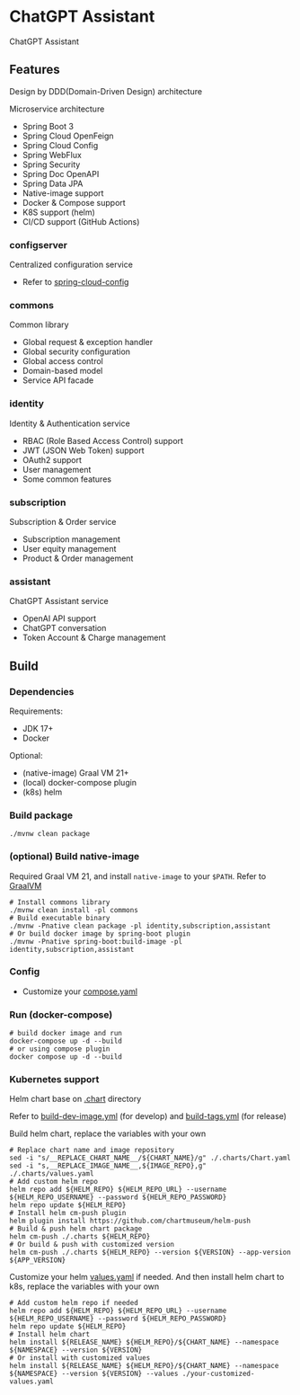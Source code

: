 # ChatGPT Assistant

ChatGPT Assistant

## Features

Design by DDD(Domain-Driven Design) architecture

Microservice architecture

- Spring Boot 3
- Spring Cloud OpenFeign
- Spring Cloud Config
- Spring WebFlux
- Spring Security
- Spring Doc OpenAPI
- Spring Data JPA
- Native-image support
- Docker & Compose support
- K8S support (helm)
- CI/CD support (GitHub Actions)

### configserver

Centralized configuration service

- Refer
  to [spring-cloud-config](https://docs.spring.io/spring-cloud-config/docs/current/reference/html/#_spring_cloud_config_server)

### commons

Common library

- Global request & exception handler
- Global security configuration
- Global access control
- Domain-based model
- Service API facade

### identity

Identity & Authentication service

- RBAC (Role Based Access Control) support
- JWT (JSON Web Token) support
- OAuth2 support
- User management
- Some common features

### subscription

Subscription & Order service

- Subscription management
- User equity management
- Product & Order management

### assistant

ChatGPT Assistant service

- OpenAI API support
- ChatGPT conversation
- Token Account & Charge management

## Build

### Dependencies

Requirements:

- JDK 17+
- Docker

Optional:

- (native-image) Graal VM 21+
- (local) docker-compose plugin
- (k8s) helm

### Build package

```shell script
./mvnw clean package
```

### (optional) Build native-image

Required Graal VM 21, and install `native-image` to your `$PATH`.
Refer to [GraalVM](https://www.graalvm.org/docs/getting-started/)

```shell
# Install commons library
./mvnw clean install -pl commons
# Build executable binary
./mvnw -Pnative clean package -pl identity,subscription,assistant
# Or build docker image by spring-boot plugin
./mvnw -Pnative spring-boot:build-image -pl identity,subscription,assistant

```

### Config

- Customize your [compose.yaml](compose.yaml)

### Run (docker-compose)

```shell
# build docker image and run
docker-compose up -d --build
# or using compose plugin
docker compose up -d --build
```

### Kubernetes support

Helm chart base on [.chart](.charts) directory

Refer to [build-dev-image.yml](.github%2Fworkflows%2Fbuild-dev-image.yml) (for develop)
and [build-tags.yml](.github%2Fworkflows%2Fbuild-tags.yml) (for release)

Build helm chart, replace the variables with your own
```shell
# Replace chart name and image repository
sed -i "s/__REPLACE_CHART_NAME__/${CHART_NAME}/g" ./.charts/Chart.yaml
sed -i "s,__REPLACE_IMAGE_NAME__,${IMAGE_REPO},g" ./.charts/values.yaml
# Add custom helm repo
helm repo add ${HELM_REPO} ${HELM_REPO_URL} --username ${HELM_REPO_USERNAME} --password ${HELM_REPO_PASSWORD}
helm repo update ${HELM_REPO}
# Install helm cm-push plugin
helm plugin install https://github.com/chartmuseum/helm-push
# Build & push helm chart package
helm cm-push ./.charts ${HELM_REPO}
# Or build & push with customized version
helm cm-push ./.charts ${HELM_REPO} --version ${VERSION} --app-version ${APP_VERSION}
```

Customize your helm [values.yaml](.charts/values.yaml) if needed. 
And then install helm chart to k8s, replace the variables with your own
```shell
# Add custom helm repo if needed
helm repo add ${HELM_REPO} ${HELM_REPO_URL} --username ${HELM_REPO_USERNAME} --password ${HELM_REPO_PASSWORD}
helm repo update ${HELM_REPO}
# Install helm chart
helm install ${RELEASE_NAME} ${HELM_REPO}/${CHART_NAME} --namespace ${NAMESPACE} --version ${VERSION}
# Or install with customized values
helm install ${RELEASE_NAME} ${HELM_REPO}/${CHART_NAME} --namespace ${NAMESPACE} --version ${VERSION} --values ./your-customized-values.yaml
```